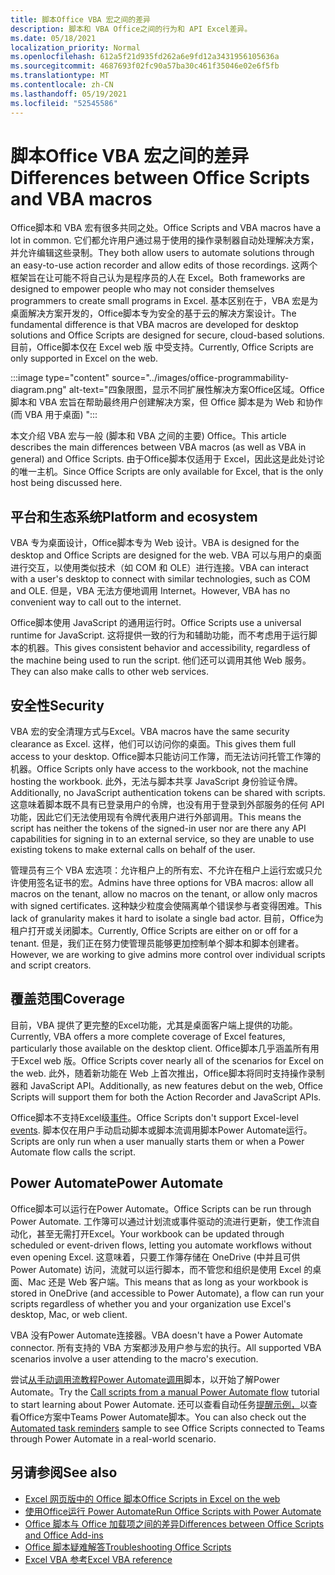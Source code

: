 ```yaml
---
title: 脚本Office VBA 宏之间的差异
description: 脚本和 VBA Office之间的行为和 API Excel差异。
ms.date: 05/18/2021
localization_priority: Normal
ms.openlocfilehash: 612a5f21d935fd262a6e9fd12a3431956105636a
ms.sourcegitcommit: 4687693f02fc90a57ba30c461f35046e02e6f5fb
ms.translationtype: MT
ms.contentlocale: zh-CN
ms.lasthandoff: 05/19/2021
ms.locfileid: "52545586"
---
```

# <a name="differences-between-office-scripts-and-vba-macros"></a><span data-ttu-id="63d33-103">脚本Office VBA 宏之间的差异</span><span class="sxs-lookup"><span data-stu-id="63d33-103">Differences between Office Scripts and VBA macros</span></span>

<span data-ttu-id="63d33-104">Office脚本和 VBA 宏有很多共同之处。</span><span class="sxs-lookup"><span data-stu-id="63d33-104">Office Scripts and VBA macros have a lot in common.</span></span> <span data-ttu-id="63d33-105">它们都允许用户通过易于使用的操作录制器自动处理解决方案，并允许编辑这些录制。</span><span class="sxs-lookup"><span data-stu-id="63d33-105">They both allow users to automate solutions through an easy-to-use action recorder and allow edits of those recordings.</span></span> <span data-ttu-id="63d33-106">这两个框架旨在让可能不将自己认为是程序员的人在 Excel。</span><span class="sxs-lookup"><span data-stu-id="63d33-106">Both frameworks are designed to empower people who may not consider themselves programmers to create small programs in Excel.</span></span>
<span data-ttu-id="63d33-107">基本区别在于，VBA 宏是为桌面解决方案开发的，Office脚本专为安全的基于云的解决方案设计。</span><span class="sxs-lookup"><span data-stu-id="63d33-107">The fundamental difference is that VBA macros are developed for desktop solutions and Office Scripts are designed for secure, cloud-based solutions.</span></span> <span data-ttu-id="63d33-108">目前，Office脚本仅在 Excel web 版 中受支持。</span><span class="sxs-lookup"><span data-stu-id="63d33-108">Currently, Office Scripts are only supported in Excel on the web.</span></span>

:::image type="content" source="../images/office-programmability-diagram.png" alt-text="四象限图，显示不同扩展性解决方案Office区域。Office脚本和 VBA 宏旨在帮助最终用户创建解决方案，但 Office 脚本是为 Web 和协作 (而 VBA 用于桌面) ":::

<span data-ttu-id="63d33-110">本文介绍 VBA 宏与一般 (脚本和 VBA 之间的主要) Office。</span><span class="sxs-lookup"><span data-stu-id="63d33-110">This article describes the main differences between VBA macros (as well as VBA in general) and Office Scripts.</span></span> <span data-ttu-id="63d33-111">由于Office脚本仅适用于 Excel，因此这是此处讨论的唯一主机。</span><span class="sxs-lookup"><span data-stu-id="63d33-111">Since Office Scripts are only available for Excel, that is the only host being discussed here.</span></span>

## <a name="platform-and-ecosystem"></a><span data-ttu-id="63d33-112">平台和生态系统</span><span class="sxs-lookup"><span data-stu-id="63d33-112">Platform and ecosystem</span></span>

<span data-ttu-id="63d33-113">VBA 专为桌面设计，Office脚本专为 Web 设计。</span><span class="sxs-lookup"><span data-stu-id="63d33-113">VBA is designed for the desktop and Office Scripts are designed for the web.</span></span> <span data-ttu-id="63d33-114">VBA 可以与用户的桌面进行交互，以使用类似技术（如 COM 和 OLE）进行连接。</span><span class="sxs-lookup"><span data-stu-id="63d33-114">VBA can interact with a user's desktop to connect with similar technologies, such as COM and OLE.</span></span> <span data-ttu-id="63d33-115">但是，VBA 无法方便地调用 Internet。</span><span class="sxs-lookup"><span data-stu-id="63d33-115">However, VBA has no convenient way to call out to the internet.</span></span>

<span data-ttu-id="63d33-116">Office脚本使用 JavaScript 的通用运行时。</span><span class="sxs-lookup"><span data-stu-id="63d33-116">Office Scripts use a universal runtime for JavaScript.</span></span> <span data-ttu-id="63d33-117">这将提供一致的行为和辅助功能，而不考虑用于运行脚本的机器。</span><span class="sxs-lookup"><span data-stu-id="63d33-117">This gives consistent behavior and accessibility, regardless of the machine being used to run the script.</span></span> <span data-ttu-id="63d33-118">他们还可以调用其他 Web 服务。</span><span class="sxs-lookup"><span data-stu-id="63d33-118">They can also make calls to other web services.</span></span>

## <a name="security"></a><span data-ttu-id="63d33-119">安全性</span><span class="sxs-lookup"><span data-stu-id="63d33-119">Security</span></span>

<span data-ttu-id="63d33-120">VBA 宏的安全清理方式与Excel。</span><span class="sxs-lookup"><span data-stu-id="63d33-120">VBA macros have the same security clearance as Excel.</span></span> <span data-ttu-id="63d33-121">这样，他们可以访问你的桌面。</span><span class="sxs-lookup"><span data-stu-id="63d33-121">This gives them full access to your desktop.</span></span> <span data-ttu-id="63d33-122">Office脚本只能访问工作簿，而无法访问托管工作簿的机器。</span><span class="sxs-lookup"><span data-stu-id="63d33-122">Office Scripts only have access to the workbook, not the machine hosting the workbook.</span></span> <span data-ttu-id="63d33-123">此外，无法与脚本共享 JavaScript 身份验证令牌。</span><span class="sxs-lookup"><span data-stu-id="63d33-123">Additionally, no JavaScript authentication tokens can be shared with scripts.</span></span> <span data-ttu-id="63d33-124">这意味着脚本既不具有已登录用户的令牌，也没有用于登录到外部服务的任何 API 功能，因此它们无法使用现有令牌代表用户进行外部调用。</span><span class="sxs-lookup"><span data-stu-id="63d33-124">This means the script has neither the tokens of the signed-in user nor are there any API capabilities for signing in to an external service, so they are unable to use existing tokens to make external calls on behalf of the user.</span></span>

<span data-ttu-id="63d33-125">管理员有三个 VBA 宏选项：允许租户上的所有宏、不允许在租户上运行宏或只允许使用签名证书的宏。</span><span class="sxs-lookup"><span data-stu-id="63d33-125">Admins have three options for VBA macros: allow all macros on the tenant, allow no macros on the tenant, or allow only macros with signed certificates.</span></span> <span data-ttu-id="63d33-126">这种缺少粒度会使隔离单个错误参与者变得困难。</span><span class="sxs-lookup"><span data-stu-id="63d33-126">This lack of granularity makes it hard to isolate a single bad actor.</span></span> <span data-ttu-id="63d33-127">目前，Office为租户打开或关闭脚本。</span><span class="sxs-lookup"><span data-stu-id="63d33-127">Currently, Office Scripts are either on or off for a tenant.</span></span> <span data-ttu-id="63d33-128">但是，我们正在努力使管理员能够更加控制单个脚本和脚本创建者。</span><span class="sxs-lookup"><span data-stu-id="63d33-128">However, we are working to give admins more control over individual scripts and script creators.</span></span>

## <a name="coverage"></a><span data-ttu-id="63d33-129">覆盖范围</span><span class="sxs-lookup"><span data-stu-id="63d33-129">Coverage</span></span>

<span data-ttu-id="63d33-130">目前，VBA 提供了更完整的Excel功能，尤其是桌面客户端上提供的功能。</span><span class="sxs-lookup"><span data-stu-id="63d33-130">Currently, VBA offers a more complete coverage of Excel features, particularly those available on the desktop client.</span></span> <span data-ttu-id="63d33-131">Office脚本几乎涵盖所有用于Excel web 版。</span><span class="sxs-lookup"><span data-stu-id="63d33-131">Office Scripts cover nearly all of the scenarios for Excel on the web.</span></span> <span data-ttu-id="63d33-132">此外，随着新功能在 Web 上首次推出，Office脚本将同时支持操作录制器和 JavaScript API。</span><span class="sxs-lookup"><span data-stu-id="63d33-132">Additionally, as new features debut on the web, Office Scripts will support them for both the Action Recorder and JavaScript APIs.</span></span>

<span data-ttu-id="63d33-133">Office脚本不支持Excel级[事件](/office/vba/excel/concepts/events-worksheetfunctions-shapes/using-events-with-excel-objects)。</span><span class="sxs-lookup"><span data-stu-id="63d33-133">Office Scripts don't support Excel-level [events](/office/vba/excel/concepts/events-worksheetfunctions-shapes/using-events-with-excel-objects).</span></span> <span data-ttu-id="63d33-134">脚本仅在用户手动启动脚本或脚本流调用脚本Power Automate运行。</span><span class="sxs-lookup"><span data-stu-id="63d33-134">Scripts are only run when a user manually starts them or when a Power Automate flow calls the script.</span></span>

## <a name="power-automate"></a><span data-ttu-id="63d33-135">Power Automate</span><span class="sxs-lookup"><span data-stu-id="63d33-135">Power Automate</span></span>

<span data-ttu-id="63d33-136">Office脚本可以运行在Power Automate。</span><span class="sxs-lookup"><span data-stu-id="63d33-136">Office Scripts can be run through Power Automate.</span></span> <span data-ttu-id="63d33-137">工作簿可以通过计划流或事件驱动的流进行更新，使工作流自动化，甚至无需打开Excel。</span><span class="sxs-lookup"><span data-stu-id="63d33-137">Your workbook can be updated through scheduled or event-driven flows, letting you automate workflows without even opening Excel.</span></span> <span data-ttu-id="63d33-138">这意味着，只要工作簿存储在 OneDrive (中并且可供 Power Automate) 访问，流就可以运行脚本，而不管您和组织是使用 Excel 的桌面、Mac 还是 Web 客户端。</span><span class="sxs-lookup"><span data-stu-id="63d33-138">This means that as long as your workbook is stored in OneDrive (and accessible to Power Automate), a flow can run your scripts regardless of whether you and your organization use Excel's desktop, Mac, or web client.</span></span>

<span data-ttu-id="63d33-139">VBA 没有Power Automate连接器。</span><span class="sxs-lookup"><span data-stu-id="63d33-139">VBA doesn't have a Power Automate connector.</span></span> <span data-ttu-id="63d33-140">所有支持的 VBA 方案都涉及用户参与宏的执行。</span><span class="sxs-lookup"><span data-stu-id="63d33-140">All supported VBA scenarios involve a user attending to the macro's execution.</span></span>

<span data-ttu-id="63d33-141">尝试[从手动调用流教程Power Automate调用](../tutorials/excel-power-automate-manual.md)脚本，以开始了解Power Automate。</span><span class="sxs-lookup"><span data-stu-id="63d33-141">Try the [Call scripts from a manual Power Automate flow](../tutorials/excel-power-automate-manual.md) tutorial to start learning about Power Automate.</span></span> <span data-ttu-id="63d33-142">还可以查看自动任务[提醒示例，](scenarios/task-reminders.md)以查看Office方案中Teams Power Automate脚本。</span><span class="sxs-lookup"><span data-stu-id="63d33-142">You can also check out the [Automated task reminders](scenarios/task-reminders.md) sample to see Office Scripts connected to Teams through Power Automate in a real-world scenario.</span></span>

## <a name="see-also"></a><span data-ttu-id="63d33-143">另请参阅</span><span class="sxs-lookup"><span data-stu-id="63d33-143">See also</span></span>

- [<span data-ttu-id="63d33-144">Excel 网页版中的 Office 脚本</span><span class="sxs-lookup"><span data-stu-id="63d33-144">Office Scripts in Excel on the web</span></span>](../overview/excel.md)
- [<span data-ttu-id="63d33-145">使用Office运行 Power Automate</span><span class="sxs-lookup"><span data-stu-id="63d33-145">Run Office Scripts with Power Automate</span></span>](../develop/power-automate-integration.md)
- [<span data-ttu-id="63d33-146">Office 脚本与 Office 加载项之间的差异</span><span class="sxs-lookup"><span data-stu-id="63d33-146">Differences between Office Scripts and Office Add-ins</span></span>](add-ins-differences.md)
- [<span data-ttu-id="63d33-147">Office 脚本疑难解答</span><span class="sxs-lookup"><span data-stu-id="63d33-147">Troubleshooting Office Scripts</span></span>](../testing/troubleshooting.md)
- [<span data-ttu-id="63d33-148">Excel VBA 参考</span><span class="sxs-lookup"><span data-stu-id="63d33-148">Excel VBA reference</span></span>](/office/vba/api/overview/excel)
